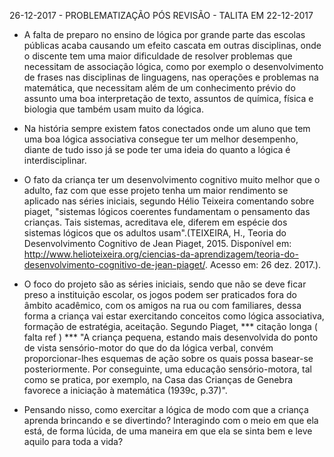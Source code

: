 26-12-2017 - PROBLEMATIZAÇÃO PÓS REVISÃO - TALITA EM 22-12-2017

- A falta de preparo no ensino de lógica por grande parte das escolas públicas acaba causando um efeito cascata em outras disciplinas, onde o discente tem uma maior dificuldade de resolver problemas que necessitam de associação lógica, como por exemplo o desenvolvimento de frases nas disciplinas de linguagens, nas operações e problemas na matemática, que necessitam além de um conhecimento prévio do assunto uma boa interpretação de texto, assuntos de química, física e biologia que também usam muito da lógica. 

- Na história sempre existem fatos conectados onde um aluno que tem uma boa lógica associativa consegue ter um melhor desempenho, diante de tudo isso já se pode ter uma ideia do quanto a lógica é interdisciplinar.

- O fato da criança ter um desenvolvimento cognitivo muito melhor que o adulto, faz com que esse projeto tenha um maior rendimento se aplicado nas séries iniciais, segundo Hélio Teixeira comentando sobre piaget, "sistemas lógicos coerentes fundamentam o pensamento das crianças. Tais sistemas, acreditava ele, diferem em espécie dos sistemas lógicos que os adultos usam".(TEIXEIRA, H., Teoria do Desenvolvimento Cognitivo de Jean Piaget, 2015. Disponível em: <http://www.helioteixeira.org/ciencias-da-aprendizagem/teoria-do-desenvolvimento-cognitivo-de-jean-piaget/>. Acesso em: 26 dez. 2017.). 

- O foco do projeto são as séries iniciais, sendo que não se deve ficar preso a instituição escolar, os jogos podem ser praticados fora do âmbito acadêmico, com os amigos na rua ou com familiares, dessa forma a criança vai estar exercitando conceitos como lógica associativa, formação de estratégia, aceitação. Segundo Piaget, 
*** citação longa  ( falta ref ) ***
"A criança pequena, estando mais desenvolvida do ponto de vista sensório-motor do que do da lógica verbal, convém proporcionar-lhes esquemas de ação sobre os quais possa basear-se posteriormente. Por conseguinte, uma educação sensório-motora, tal como se pratica, por exemplo, na Casa das Crianças de Genebra favorece a iniciação à matemática (1939c, p.37)". 

- Pensando nisso, como exercitar a lógica de modo com que a criança aprenda brincando e se divertindo? Interagindo com o meio em que ela está, de forma lúcida, de uma maneira em que ela se sinta bem e leve aquilo para toda a vida?